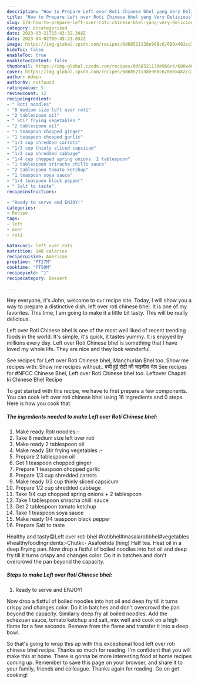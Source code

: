 ```yaml
---
description: "How to Prepare Left over Roti Chinese bhel yang Very Delicious"
title: "How to Prepare Left over Roti Chinese bhel yang Very Delicious"
slug: 174-how-to-prepare-left-over-roti-chinese-bhel-yang-very-delicious
category: Uncategorized
date: 2023-03-21T15:43:32.348Z
date: 2023-04-02T09:45:23.652Z
image: https://img-global.cpcdn.com/recipes/0d68521138e968c6/680x482cq70/left-over-roti-chinese-bhel-recipe-main-photo.jpg
hideToc: false
enableToc: true
enableTocContent: false
thumbnail: https://img-global.cpcdn.com/recipes/0d68521138e968c6/680x482cq70/left-over-roti-chinese-bhel-recipe-main-photo.jpg
cover: https://img-global.cpcdn.com/recipes/0d68521138e968c6/680x482cq70/left-over-roti-chinese-bhel-recipe-main-photo.jpg
author: Admin
authorAv: notfound
ratingvalue: 5
reviewcount: 12
recipeingredient:
- " Roti noodles"
- "8 medium size left over roti"
- "2 tablespoon oil"
- " Stir frying vegetables "
- "2 tablespoon oil"
- "1 teaspoon chopped ginger"
- "1 teaspoon chopped garlic"
- "1/3 cup shredded carrots"
- "1/3 cup thinly sliced capsicum"
- "1/2 cup shredded cabbage"
- "1/4 cup chopped spring onions  2 tablespoon"
- "1 tablespoon sriracha chilli sauce"
- "2 tablespoon tomato ketchup"
- "1 teaspoon soya sauce"
- "1/4 teaspoon black pepper"
- " Salt to taste"
recipeinstructions:

- "Ready to serve and ENJOY!"
categories:
- Recipe
tags:
- left
- over
- roti

katakunci: left over roti 
nutrition: 140 calories
recipecuisine: American
preptime: "PT27M"
cooktime: "PT50M"
recipeyield: "1"
recipecategory: Dessert

---
```



Hey everyone, it's John, welcome to our recipe site. Today, I will show you a way to prepare a distinctive dish, left over roti chinese bhel. It is one of my favorites. This time, I am going to make it a little bit tasty. This will be really delicious.

Left over Roti Chinese bhel is one of the most well liked of recent trending foods in the world. It's simple, it's quick, it tastes yummy. It is enjoyed by millions every day. Left over Roti Chinese bhel is something that I have loved my whole life. They are nice and they look wonderful.

See recipes for Left over Roti Chinese bhel, Manchurian Bhel too. Show me recipes with: Show me recipes without:. बची हुई रोटी की चाइनीस भेल See recipes for #NFCC Chinese Bhel, Left over Roti Chinese bhel too. Leftover Chapati ki Chinese Bhel Recipe


To get started with this recipe, we have to first prepare a few components. You can cook left over roti chinese bhel using 16 ingredients and 0 steps. Here is how you cook that.

<!--inarticleads1-->

##### The ingredients needed to make Left over Roti Chinese bhel:

1. Make ready  Roti noodles:-
1. Take 8 medium size left over roti
1. Make ready 2 tablespoon oil
1. Make ready  Stir frying vegetables :-
1. Prepare 2 tablespoon oil
1. Get 1 teaspoon chopped ginger
1. Prepare 1 teaspoon chopped garlic
1. Prepare 1/3 cup shredded carrots
1. Make ready 1/3 cup thinly sliced capsicum
1. Prepare 1/2 cup shredded cabbage
1. Take 1/4 cup chopped spring onions + 2 tablespoon
1. Take 1 tablespoon sriracha chilli sauce
1. Get 2 tablespoon tomato ketchup
1. Take 1 teaspoon soya sauce
1. Make ready 1/4 teaspoon black pepper
1. Prepare  Salt to taste


Healthy and tasty😋Left over roti bhel #rotibhel#masalarotibhel#vegetables #healthyfoodIngridents:-Chutki:- Asafoetida (hing) Half tea. Heat oil in a deep Frying pan. Now drop a fistful of boiled noodles into hot oil and deep fry till it turns crispy and changes color. Do it in batches and don&#39;t overcrowd the pan beyond the capacity. 

<!--inarticleads2-->

##### Steps to make Left over Roti Chinese bhel:


1. Ready to serve and ENJOY!

Now drop a fistful of boiled noodles into hot oil and deep fry till it turns crispy and changes color. Do it in batches and don&#39;t overcrowd the pan beyond the capacity. Similarly deep fry all boiled noodles. Add the schezuan sauce, tomato ketchup and salt, mix well and cook on a high flame for a few seconds. Remove from the flame and transfer it into a deep bowl. 

So that's going to wrap this up with this exceptional food left over roti chinese bhel recipe. Thanks so much for reading. I'm confident that you will make this at home. There is gonna be more interesting food at home recipes coming up. Remember to save this page on your browser, and share it to your family, friends and colleague. Thanks again for reading. Go on get cooking!
